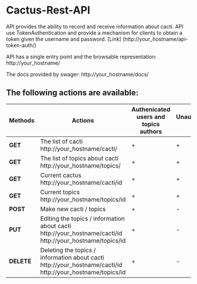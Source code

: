# Cactus-Rest-API

API provides the ability to record and receive information about cacti. API use TokenAuthentication and provide a mechanism for clients to obtain a token given the username and password.
[Link] (http://your_hostname/api-token-auth/)

API has a single entry point and  the browsable representation:  http://your_hostname/

The docs provided by swager:  http://your_hostname/docs/


## The following actions are available:

| Methods  | Actions  |Authenicated users and topics authors  |  Unauthenicated users  |
| ------------ | ------------ | ------------ | ------------ |
| **GET** | The list of cacti  http://your_hostname/cacti/ | + | + |
| **GET** | The list of topics about cacti  http://your_hostname/topics/  | + | + |
| **GET** | Current cactus  http://your_hostname/cacti/id  | + | + |
| **GET** | Current topics  http://your_hostname/topics/id  | + | + |
| **POST** | Make new cacti / topics  | + | - |
| **PUT** | Editing the topics / information about cacti  http://your_hostname/cacti/id http://your_hostname/topics/id  | + | - |
| **DELETE** |  Deleting the topics / information about cacti http://your_hostname/cacti/id http://your_hostname/topics/id | + | - |
